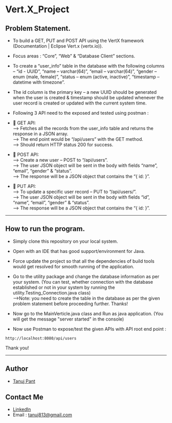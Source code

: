 # Vert.X_Project

## Problem Statement.

- To build a GET, PUT and POST API using the VertX framework (Documentation | Eclipse Vert.x (vertx.io)).

- Focus areas : “Core”, “Web” & “Database Client” sections.

- To create a “user_info” table in the database with the following columns – “id - UUID”, “name – varchar(64)”, “email – varchar(64)”, “gender – enum (male, female)”, “status – enum (active, inactive)”, “timestamp – datetime with timezone”. 

- The id column is the primary key – a new UUID should be generated when the user is created & timestamp should be updated whenever the user record is created or updated with the current system time.

- Following 3 API need to the exposed and tested using postman : 

-  GET API:  <br/>
 --> Fetches all the records from the user_info table and returns the response in a JSON array. <br/>
 --> The end point would be “/api/users” with the GET method. <br/>
 --> Should return HTTP status 200 for success.
 
-  POST API:  <br/>
 --> Create a new user – POST to “/api/users”. <br/>
 --> The user JSON object will be sent in the body with fields “name”, “email”, “gender” & “status”. <br/>
 --> The response will be a JSON object that contains the “{ id: <new UUID of the user> }”.
  
-  PUT API:  <br/>
 --> To update a specific user record – PUT to “/api/users/<uuid>”. <br/>
 --> The user JSON object will be sent in the body with fields “id”, “name”, “email”, “gender” & “status”. <br/>
 --> The response will be a JSON object that contains the “{ id: <UUID of user record updated> }”.  

<hr/>
  
## How to run the program.
- Simply clone this repository on your local system.
  
- Open with an IDE that has good support/environment for Java. 
  
- Force update the project so that all the dependencies of build tools would get resolved for smooth running of the application.
  
- Go to the utility package and change the database information as per your system. (You can test, whether connection with the database established or not in your system by running the utility.Testing_Connection.java class) <br/>
 -->Note: you need to create the table in the database as per the given problem statement before proceeding further. Thanks!
  
- Now go to the MainVerticle.java class and Run as java application. (You will get the message "server started" in the console)
  
- Now use Postman to expose/test the given APIs with API root end point :
```
http://localhost:8080/api/users
```

Thank you!
  
<hr/>
  
## Author

- [Tanuj Pant](https://github.com/IInnffiinniittyy)


## Contact Me

- [LinkedIn](https://www.linkedin.com/in/tanujpant6263/)
- Email : tanuj813@gmail.com 
  
  
